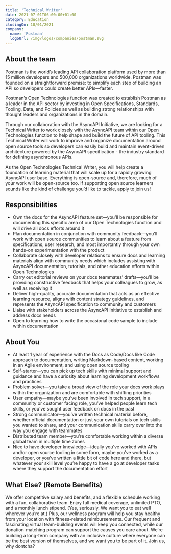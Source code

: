 ```yaml
---
title: 'Technical Writer'
date: 2021-07-01T06:00:00+01:00
category: Education
closingOn: 10/01/2021
company: 
  name: 'Postman'
  logoUrl: /img/logos/companies/postman.svg
---
```


## About the team

Postman is the world’s leading API collaboration platform used by more than 15 million developers and 500,000 organizations worldwide. Postman was founded on a straightforward premise: to simplify each step of building an API so developers could create better APIs—faster. 

Postman’s Open Technologies function was created to establish Postman as a leader in the API sector by investing in Open Specifications, Standards, Tooling, Data, and Policies as well as building strong relationships with thought leaders and organizations in the domain. 

Through our collaboration with the AsyncAPI Initiative, we are looking for a Technical Writer to work closely with the AsyncAPI team within our Open Technologies function to help shape and build the future of API tooling. This Technical Writer will work to improve and organize documentation around open source tools so developers can easily build and maintain event-driven architecture powered by the AsyncAPI specification - the industry standard for defining asynchronous APIs. 

As the Open Technologies Technical Writer, you will help create a foundation of learning material that will scale up for a rapidly growing AsyncAPI user base. Everything is open-source and, therefore, much of your work will be open-source too. If supporting open source learners sounds like the kind of challenge you’d like to tackle, apply to join us! 

## Responsibilities

- Own the docs for the AsyncAPI feature set—you’ll be responsible for documenting this specific area of our Open Technologies function and will drive all docs efforts around it
- Plan documentation in conjunction with community feedback—you’ll work with open source communities to learn about a feature from specifications, user research, and most importantly through your own hands-on experimentation with the product
- Collaborate closely with developer relations to ensure docs and learning materials align with community needs which includes assisting with AsyncAPI documentation, tutorials, and other education efforts within Open Technologies
- Carry out editorial reviews on your docs teammates’ drafts—you’ll be providing constructive feedback that helps your colleagues to grow, as well as receiving it
- Deliver high-quality, accurate documentation that acts as an effective learning resource, aligns with content strategy guidelines, and represents the AsyncAPI specification to community and customers
- Liaise with stakeholders across the AsyncAPI Initiative to establish and address docs needs
- Open to learning how to write the occasional code sample to include within documentation

## About You
- At least 1 year of experience with the Docs as Code/Docs like Code approach to documentation, writing Markdown-based content, working in an Agile environment, and using open source tooling
- Self-starter—you can pick up tech skills with minimal support and guidance and have a curiosity about learning development workflows and practices
- Problem solver—you take a broad view of the role your docs work plays within the organization and are comfortable with shifting priorities
- User empathy—maybe you’ve been involved in tech support, in a community or customer facing role, you’ve helped people learn tech skills, or you’ve sought user feedback on docs in the past
- Strong communicator—you’ve written technical material before, whether official documentation or just your own tutorials on tech skills you wanted to share, and your communication skills carry over into the way you engage with teammates
- Distributed team member—you’re comfortable working within a diverse global team in multiple time zones
- Nice to have developer knowledge—ideally you’ve worked with APIs and/or open source tooling in some form, maybe you’ve worked as a developer, or you’ve written a little bit of code here and there, but whatever your skill level you’re happy to have a go at developer tasks where they support the documentation effort 

## What Else? (Remote Benefits)

We offer competitive salary and benefits, and a flexible schedule working with a fun, collaborative team. Enjoy full medical coverage, unlimited PTO, and a monthly lunch stipend. (Yes, seriously. We want you to eat well wherever you’re at.) Plus, our wellness program will help you stay healthy from your location with fitness-related reimbursements. Our frequent and fascinating virtual team-building events will keep you connected, while our donation-matching program can support the causes you care about. We’re building a long-term company with an inclusive culture where everyone can be the best version of themselves, and we want you to be part of it. Join us, why dontcha?
